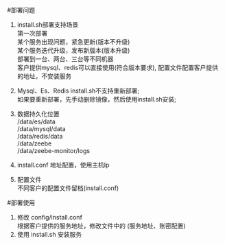  #部署问题   
 1. install.sh部署支持场景    
    第一次部署      
    某个服务出现问题，紧急更新(版本不升级)      
    某个服务迭代升级，发布新版本(版本升级)      
    部署到一台、两台、三台等不同机器      
    客户提供mysql、redis可以直接使用(符合版本要求), 配置文件配置客户提供的地址，不安装服务  
      
 2. Mysql、Es、Redis
    install.sh不支持重新部署;  
    如果要重新部署，先手动删除镜像，然后使用install.sh安装;  
    
 3. 数据持久化位置  
    /data/es/data  
    /data/mysql/data  
    /data/redis/data  
    /data/zeebe  
    /data/zeebe-monitor/logs  
    
 4. install.conf
    地址配置，使用主机Ip    
          
 5. 配置文件    
    不同客户的配置文件留档(install.conf)   
    
 #部署使用  
 1. 修改 config/install.conf  
    根据客户提供的服务地址，修改文件中的 (服务地址、账密配置)  
 2. 使用 install.sh 安装服务